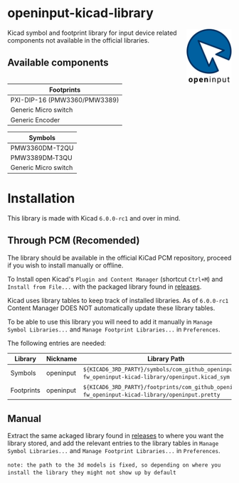 # openinput-kicad-library

[<img src="docs/assets/logo.svg" alt="" width="20%" align="right">](https://github.com/openinput-fw)

Kicad symbol and footprint library for input device related components not available in the official libraries.

## Available components

| Footprints                   |
|------------------------------|
| PXI-DIP-16 (PMW3360/PMW3389) |
| Generic Micro switch         |
| Generic Encoder              |

| Symbols              |
|----------------------|
| PMW3360DM-T2QU       |
| PMW3389DM‐T3QU       |
| Generic Micro switch |

# Installation

This library is made with Kicad `6.0.0-rc1` and over in mind.

## Through PCM (Recomended)

The library should be available in the official KiCad PCM repository, proceed if you wish to install manually or offline.

To Install open Kicad's `Plugin and Content Manager` (shortcut `Ctrl+M`) and `Install from File...` with the packaged library found in [releases](https://github.com/openinput-fw/openinput-kicad-library/releases).

Kicad uses library tables to keep track of installed libraries. As of `6.0.0-rc1` Content Manager DOES NOT automatically update these library tables.

To be able to use this library you will need to add it manually in `Manage Symbol Libraries...` and `Manage Footprint Libraries...` in `Preferences`.

The following entries are needed:

| Library    | Nickname   | Library Path                                                                                 |
|------------|------------|----------------------------------------------------------------------------------------------|
| Symbols    | openinput  | `${KICAD6_3RD_PARTY}/symbols/com_github_openinput-fw_openinput-kicad-library/openinput.kicad_sym` |
| Footprints | openinput  | `${KICAD6_3RD_PARTY}/footprints/com_github_openinput-fw_openinput-kicad-library/openinput.pretty` |

## Manual

Extract the same ackaged library found in [releases](https://github.com/openinput-fw/openinput-kicad-library/releases) to where you want the library stored, and add the relevant entries to the library tables in `Manage Symbol Libraries...` and `Manage Footprint Libraries...` in `Preferences`.

`note: the path to the 3d models is fixed, so depending on where you install the library they might not show up by default`
